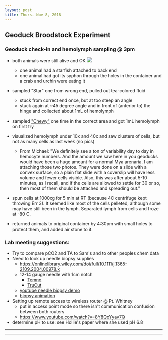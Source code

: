 ```yaml
---
layout: post
title: Thurs. Nov 8, 2018
---
```


## Geoduck Broodstock Experiment

### Geoduck check-in and hemolymph sampling @ 3pm
- both animals were still alive and OK
![](https://raw.githubusercontent.com/shellytrigg/P_generosa/master/img/IMG_20181108_151643.jpg)  
	- one animal had a starfish attached to back end
	- one animal had got its syphon through the holes in the container and a crab and urchin were eating it
- sampled "Star" one from wrong end, pulled out tea-colored fluid
	- stuck from correct end once, but at too steep an angle
	- stuck again at ~45 degree angle and in front of (anterior to) the hinge and collected about 1mL of hemolymph

- sampled ["Chewy"](https://raw.githubusercontent.com/shellytrigg/P_generosa/master/img/IMG_20181108_152248.jpg) one time in the correct area and got 1mL hemolymph on first try

 - visualized hemolymph under 10x and 40x and saw clusters of cells, but not as many cells as last week (no pics)
 	- From Michael: "We definitely see a ton of variability day to day in hemocyte numbers. And the amount we saw here in you geoducks would have been a huge amount for a normal Mya arenaria. I am attaching those two photos. They were done on a slide with a convex surface, so a plain flat slide with a coverslip will have less volume and fewer cells visible. Also, this was after about 5-10 minutes, as I recall, and if the cells are allowed to settle for 30 or so, then most of them should be attached and spreading out."
 
- spun cells at 1000xg for 5 min at RT (because 4C centrifuge kept throwing Err 3). It seemed like most of the cells pelleted, although some may have still been in the lymph. Separated lymph from cells and froze at -80 C.

- returned animals to original container by 4:30pm with small holes to protect them, and added air stone to it.

### Lab meeting suggestions:

- Try to compare pCO2 and TA to Sam's and to other peoples chem data 
- Need to look up needle biopsy supplies 
	- https://onlinelibrary.wiley.com/doi/full/10.1111/j.1365-2109.2004.00978.x
	- 12-14 gauge needle with 1cm notch
		- [Temno](https://www.bd.com/en-in/our-products/interventional-procedures/biopsy/soft-tissue-biopsy/temno-evolution-biopsy-needle)
		- [TruCut](https://www.medline.com/sku/item/MDPBXT2N2702X;ecomsessionid=XS9l2JDZv2vqFufkFAjNVA__?skuIndex=S1&question=&flowType=&indexCount=w)
	- [youtube needle biopsy demo](https://www.youtube.com/watch?v=mYxc1nDKfGY)
	- [biopsy animation](https://www.cookmedical.com/products/ir_qct_webds/)
- Setting up remote access to wireless router @ Pt. Whitney
	- put in access point mode so there isn't communication confusion between both routers
	- https://www.youtube.com/watch?v=8Y8QoYyav7Q
- determine pH to use: see Hollie's paper where she used pH 6.8

----
****